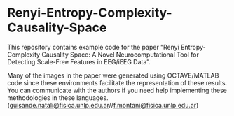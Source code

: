 # Renyi-Entropy-Complexity-Causality-Space
This repository contains example code for the paper “Renyi Entropy-Complexity Causality Space: A Novel Neurocomputational Tool for Detecting Scale-Free Features in EEG/iEEG Data”.

Many of the images in the paper were generated using OCTAVE/MATLAB code since these environments facilitate the representation of these results. You can communicate with the authors if you need help implementing these methodologies in these languages. (guisande.natali@fisica.unlp.edu.ar//f.montani@fisica.unlp.edu.ar)
